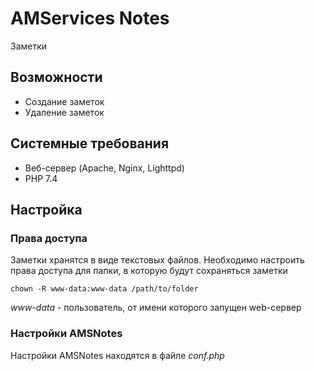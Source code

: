 # AMServices Notes
Заметки


## Возможности
- Создание заметок
- Удаление заметок


## Системные требования
- Веб-сервер (Apache, Nginx, Lighttpd)
- PHP 7.4


## Настройка
### Права доступа
Заметки хранятся в виде текстовых файлов. Необходимо настроить права доступа для папки, в которую будут сохраняться заметки

```
chown -R www-data:www-data /path/to/folder
```

*www-data* - пользователь, от имени которого запущен web-сервер
    

### Настройки AMSNotes
Настройки AMSNotes находятся в файле *conf.php*